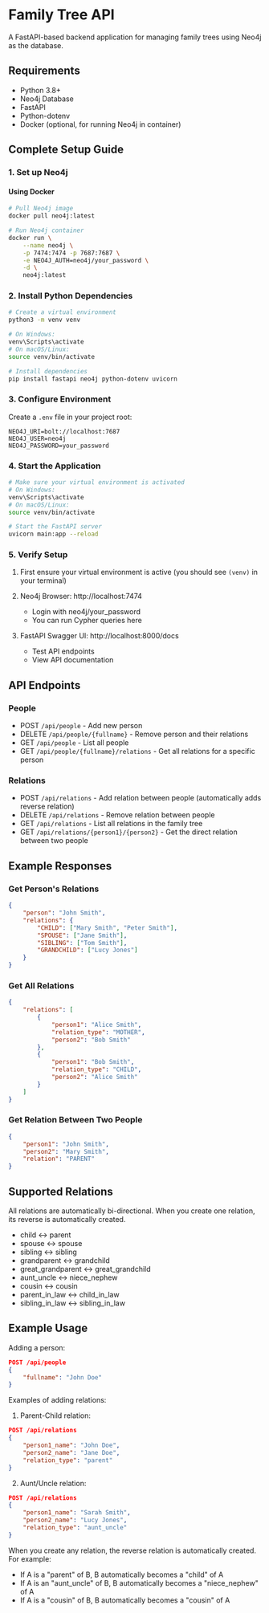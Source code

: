 # Family Tree API

A FastAPI-based backend application for managing family trees using Neo4j as the database.

## Requirements
- Python 3.8+
- Neo4j Database
- FastAPI
- Python-dotenv
- Docker (optional, for running Neo4j in container)

## Complete Setup Guide

### 1. Set up Neo4j

#### Using Docker
```bash
# Pull Neo4j image
docker pull neo4j:latest

# Run Neo4j container
docker run \
    --name neo4j \
    -p 7474:7474 -p 7687:7687 \
    -e NEO4J_AUTH=neo4j/your_password \
    -d \
    neo4j:latest
```

### 2. Install Python Dependencies
```bash
# Create a virtual environment
python3 -m venv venv

# On Windows:
venv\Scripts\activate
# On macOS/Linux:
source venv/bin/activate

# Install dependencies
pip install fastapi neo4j python-dotenv uvicorn
```

### 3. Configure Environment
Create a `.env` file in your project root:
```
NEO4J_URI=bolt://localhost:7687
NEO4J_USER=neo4j
NEO4J_PASSWORD=your_password
```

### 4. Start the Application
```bash
# Make sure your virtual environment is activated
# On Windows:
venv\Scripts\activate
# On macOS/Linux:
source venv/bin/activate

# Start the FastAPI server
uvicorn main:app --reload
```

### 5. Verify Setup
1. First ensure your virtual environment is active (you should see `(venv)` in your terminal)
2. Neo4j Browser: http://localhost:7474
   - Login with neo4j/your_password
   - You can run Cypher queries here

2. FastAPI Swagger UI: http://localhost:8000/docs
   - Test API endpoints
   - View API documentation

## API Endpoints

### People
- POST `/api/people` - Add new person
- DELETE `/api/people/{fullname}` - Remove person and their relations
- GET `/api/people` - List all people
- GET `/api/people/{fullname}/relations` - Get all relations for a specific person

### Relations
- POST `/api/relations` - Add relation between people (automatically adds reverse relation)
- DELETE `/api/relations` - Remove relation between people
- GET `/api/relations` - List all relations in the family tree
- GET `/api/relations/{person1}/{person2}` - Get the direct relation between two people

## Example Responses

### Get Person's Relations
```json
{
    "person": "John Smith",
    "relations": {
        "CHILD": ["Mary Smith", "Peter Smith"],
        "SPOUSE": ["Jane Smith"],
        "SIBLING": ["Tom Smith"],
        "GRANDCHILD": ["Lucy Jones"]
    }
}
```

### Get All Relations
```json
{
    "relations": [
        {
            "person1": "Alice Smith",
            "relation_type": "MOTHER",
            "person2": "Bob Smith"
        },
        {
            "person1": "Bob Smith",
            "relation_type": "CHILD",
            "person2": "Alice Smith"
        }
    ]
}
```

### Get Relation Between Two People
```json
{
    "person1": "John Smith",
    "person2": "Mary Smith",
    "relation": "PARENT"
}
```

## Supported Relations
All relations are automatically bi-directional. When you create one relation, its reverse is automatically created.

- child ↔ parent
- spouse ↔ spouse
- sibling ↔ sibling
- grandparent ↔ grandchild
- great_grandparent ↔ great_grandchild
- aunt_uncle ↔ niece_nephew
- cousin ↔ cousin
- parent_in_law ↔ child_in_law
- sibling_in_law ↔ sibling_in_law

## Example Usage

Adding a person:
```json
POST /api/people
{
    "fullname": "John Doe"
}
```

Examples of adding relations:

1. Parent-Child relation:
```json
POST /api/relations
{
    "person1_name": "John Doe",
    "person2_name": "Jane Doe",
    "relation_type": "parent"
}
```

2. Aunt/Uncle relation:
```json
POST /api/relations
{
    "person1_name": "Sarah Smith",
    "person2_name": "Lucy Jones",
    "relation_type": "aunt_uncle"
}
```

When you create any relation, the reverse relation is automatically created. For example:
- If A is a "parent" of B, B automatically becomes a "child" of A
- If A is an "aunt_uncle" of B, B automatically becomes a "niece_nephew" of A
- If A is a "cousin" of B, B automatically becomes a "cousin" of A
